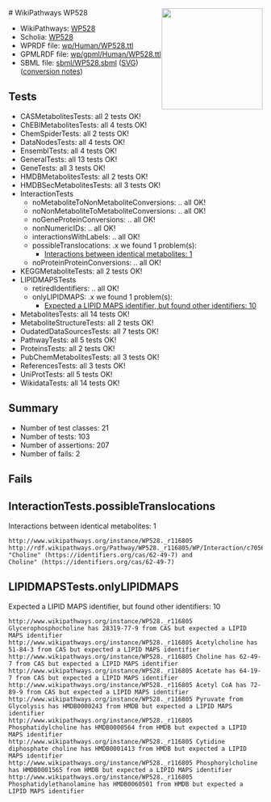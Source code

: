 <img style="float: right; width: 200px" src="../logo.png" />
# WikiPathways WP528

* WikiPathways: [WP528](https://identifiers.org/wikipathways:WP528)
* Scholia: [WP528](https://scholia.toolforge.org/wikipathways/WP528)
* WPRDF file: [wp/Human/WP528.ttl](../wp/Human/WP528.ttl)
* GPMLRDF file: [wp/gpml/Human/WP528.ttl](../wp/gpml/Human/WP528.ttl)
* SBML file: [sbml/WP528.sbml](../sbml/WP528.sbml) ([SVG](../sbml/WP528.svg)) ([conversion notes](../sbml/WP528.txt))

## Tests
* CASMetabolitesTests: all 2 tests OK!
* ChEBIMetabolitesTests: all 4 tests OK!
* ChemSpiderTests: all 2 tests OK!
* DataNodesTests: all 4 tests OK!
* EnsemblTests: all 4 tests OK!
* GeneralTests: all 13 tests OK!
* GeneTests: all 3 tests OK!
* HMDBMetabolitesTests: all 2 tests OK!
* HMDBSecMetabolitesTests: all 3 tests OK!
* InteractionTests
    * noMetaboliteToNonMetaboliteConversions: .. all OK!
    * noNonMetaboliteToMetaboliteConversions: .. all OK!
    * noGeneProteinConversions: .. all OK!
    * nonNumericIDs: .. all OK!
    * interactionsWithLabels: .. all OK!
    * possibleTranslocations: .x we found 1 problem(s):
        * [Interactions between identical metabolites: 1](#d59038c4)
    * noProteinProteinConversions: .. all OK!
* KEGGMetaboliteTests: all 2 tests OK!
* LIPIDMAPSTests
    * retiredIdentifiers: .. all OK!
    * onlyLIPIDMAPS: .x we found 1 problem(s):
        * [Expected a LIPID MAPS identifier, but found other identifiers: 10](#d0bfb678)
* MetabolitesTests: all 14 tests OK!
* MetaboliteStructureTests: all 2 tests OK!
* OudatedDataSourcesTests: all 7 tests OK!
* PathwayTests: all 5 tests OK!
* ProteinsTests: all 2 tests OK!
* PubChemMetabolitesTests: all 3 tests OK!
* ReferencesTests: all 3 tests OK!
* UniProtTests: all 5 tests OK!
* WikidataTests: all 14 tests OK!


## Summary

* Number of test classes: 21
* Number of tests: 103
* Number of assertions: 207
* Number of fails: 2

## Fails

<a name="d59038c4" />

## InteractionTests.possibleTranslocations

Interactions between identical metabolites: 1
```
http://www.wikipathways.org/instance/WP528._r116805 http://rdf.wikipathways.org/Pathway/WP528._r116805/WP/Interaction/c7056 "Choline" (https://identifiers.org/cas/62-49-7) and 
Choline" (https://identifiers.org/cas/62-49-7)
```

<a name="d0bfb678" />

## LIPIDMAPSTests.onlyLIPIDMAPS

Expected a LIPID MAPS identifier, but found other identifiers: 10
```
http://www.wikipathways.org/instance/WP528._r116805 Glycerophosphocholine has 28319-77-9 from CAS but expected a LIPID MAPS identifier
http://www.wikipathways.org/instance/WP528._r116805 Acetylcholine has 51-84-3 from CAS but expected a LIPID MAPS identifier
http://www.wikipathways.org/instance/WP528._r116805 Choline has 62-49-7 from CAS but expected a LIPID MAPS identifier
http://www.wikipathways.org/instance/WP528._r116805 Acetate has 64-19-7 from CAS but expected a LIPID MAPS identifier
http://www.wikipathways.org/instance/WP528._r116805 Acetyl CoA has 72-89-9 from CAS but expected a LIPID MAPS identifier
http://www.wikipathways.org/instance/WP528._r116805 Pyruvate from Glycolysis has HMDB0000243 from HMDB but expected a LIPID MAPS identifier
http://www.wikipathways.org/instance/WP528._r116805 Phosphatidylcholine has HMDB0000564 from HMDB but expected a LIPID MAPS identifier
http://www.wikipathways.org/instance/WP528._r116805 Cytidine diphosphate choline has HMDB0001413 from HMDB but expected a LIPID MAPS identifier
http://www.wikipathways.org/instance/WP528._r116805 Phosphorylcholine has HMDB0001565 from HMDB but expected a LIPID MAPS identifier
http://www.wikipathways.org/instance/WP528._r116805 Phosphatidylethanolamine has HMDB0060501 from HMDB but expected a LIPID MAPS identifier
```

